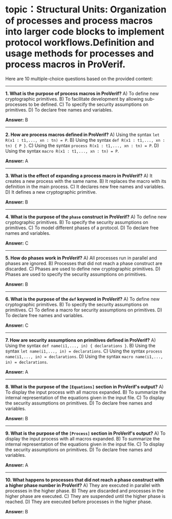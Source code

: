 # topic：Structural Units: Organization of processes and process macros into larger code blocks to implement protocol workflows.Definition and usage methods for processes and process macros in ProVerif.

Here are 10 multiple-choice questions based on the provided content:

---
**1. What is the purpose of process macros in ProVerif?**
A) To define new cryptographic primitives.
B) To facilitate development by allowing sub-processes to be defined.
C) To specify the security assumptions on primitives.
D) To declare free names and variables.

**Answer:** B

---
**2. How are process macros defined in ProVerif?**
A) Using the syntax `let R(x1 : t1,..., xn : tn) = P`.
B) Using the syntax `def R(x1 : t1,..., xn : tn) { P }`.
C) Using the syntax `process R(x1 : t1,..., xn : tn) = P`.
D) Using the syntax `macro R(x1 : t1,..., xn : tn) = P`.

**Answer:** A

---
**3. What is the effect of expanding a process macro in ProVerif?**
A) It creates a new process with the same name.
B) It replaces the macro with its definition in the main process.
C) It declares new free names and variables.
D) It defines a new cryptographic primitive.

**Answer:** B

---
**4. What is the purpose of the `phase` construct in ProVerif?**
A) To define new cryptographic primitives.
B) To specify the security assumptions on primitives.
C) To model different phases of a protocol.
D) To declare free names and variables.

**Answer:** C

---
**5. How do phases work in ProVerif?**
A) All processes run in parallel and phases are ignored.
B) Processes that did not reach a phase construct are discarded.
C) Phases are used to define new cryptographic primitives.
D) Phases are used to specify the security assumptions on primitives.

**Answer:** B

---
**6. What is the purpose of the `def` keyword in ProVerif?**
A) To define new cryptographic primitives.
B) To specify the security assumptions on primitives.
C) To define a macro for security assumptions on primitives.
D) To declare free names and variables.

**Answer:** C

---
**7. How are security assumptions on primitives defined in ProVerif?**
A) Using the syntax `def name(i1,..., in) { declarations }`.
B) Using the syntax `let name(i1,..., in) = declarations`.
C) Using the syntax `process name(i1,..., in) = declarations`.
D) Using the syntax `macro name(i1,..., in) = declarations`.

**Answer:** A

---
**8. What is the purpose of the `[Equations]` section in ProVerif's output?**
A) To display the input process with all macros expanded.
B) To summarize the internal representation of the equations given in the input file.
C) To display the security assumptions on primitives.
D) To declare free names and variables.

**Answer:** B

---
**9. What is the purpose of the `[Process]` section in ProVerif's output?**
A) To display the input process with all macros expanded.
B) To summarize the internal representation of the equations given in the input file.
C) To display the security assumptions on primitives.
D) To declare free names and variables.

**Answer:** A

---
**10. What happens to processes that did not reach a phase construct with a higher phase number in ProVerif?**
A) They are executed in parallel with processes in the higher phase.
B) They are discarded and processes in the higher phase are executed.
C) They are suspended until the higher phase is reached.
D) They are executed before processes in the higher phase.

**Answer:** B
